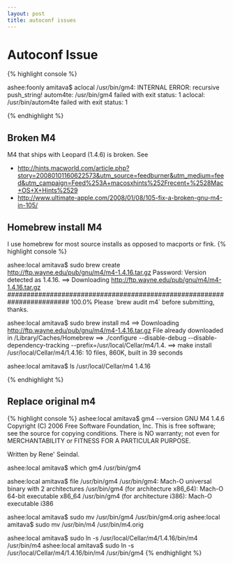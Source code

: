 ```yaml
---
layout: post
title: autoconf issues
---
```


# Autoconf Issue #
{% highlight console %}

ashee:foonly amitava$ aclocal 
/usr/bin/gm4: INTERNAL ERROR: recursive push_string!
autom4te: /usr/bin/gm4 failed with exit status: 1
aclocal: /usr/bin/autom4te failed with exit status: 1

{% endhighlight %}

## Broken M4
M4 that ships with Leopard (1.4.6) is broken. See

* <http://hints.macworld.com/article.php?story=20080101160622573&utm_source=feedburner&utm_medium=feed&utm_campaign=Feed%253A+macosxhints%252Frecent+%2528Mac+OS+X+Hints%2529>
* <http://www.ultimate-apple.com/2008/01/08/105-fix-a-broken-gnu-m4-in-105/>

## Homebrew install M4
I use homebrew for most source installs as opposed to macports or fink.
{% highlight console %}

ashee:local amitava$ sudo brew create http://ftp.wayne.edu/pub/gnu/m4/m4-1.4.16.tar.gz
Password:
Version detected as 1.4.16.
==> Downloading http://ftp.wayne.edu/pub/gnu/m4/m4-1.4.16.tar.gz
######################################################################## 100.0%
Please \`brew audit m4\` before submitting, thanks.

ashee:local amitava$ sudo brew install m4 
==> Downloading http://ftp.wayne.edu/pub/gnu/m4/m4-1.4.16.tar.gz
File already downloaded in /Library/Caches/Homebrew
==> ./configure --disable-debug --disable-dependency-tracking --prefix=/usr/local/Cellar/m4/1.4.
==> make install
/usr/local/Cellar/m4/1.4.16: 10 files, 860K, built in 39 seconds

ashee:local amitava$ ls /usr/local/Cellar/m4
1.4.16
	

{% endhighlight %}

## Replace original m4 ##
{% highlight console %}
ashee:local amitava$ gm4 --version
GNU M4 1.4.6
Copyright (C) 2006 Free Software Foundation, Inc.
This is free software; see the source for copying conditions.  There is NO
warranty; not even for MERCHANTABILITY or FITNESS FOR A PARTICULAR PURPOSE.

Written by Rene' Seindal.

ashee:local amitava$ which gm4 
/usr/bin/gm4

ashee:local amitava$ file /usr/bin/gm4
/usr/bin/gm4: Mach-O universal binary with 2 architectures
/usr/bin/gm4 (for architecture x86_64):	Mach-O 64-bit executable x86_64
/usr/bin/gm4 (for architecture i386):	Mach-O executable i386

ashee:local amitava$ sudo mv /usr/bin/gm4 /usr/bin/gm4.orig
ashee:local amitava$ sudo mv /usr/bin/m4 /usr/bin/m4.orig 

ashee:local amitava$ sudo ln -s /usr/local/Cellar/m4/1.4.16/bin/m4 /usr/bin/m4
ashee:local amitava$ sudo ln -s /usr/local/Cellar/m4/1.4.16/bin/m4 /usr/bin/gm4
{% endhighlight %}
